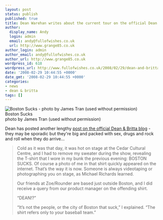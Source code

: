 ```yaml
---
layout: post
status: publish
published: true
title: Dean Warehan writes about the current tour on the official Dean & Britta blog
author:
  display_name: Andy
  login: admin
  email: andy@fullofwishes.co.uk
  url: http://www.grange85.co.uk
author_login: admin
author_email: andy@fullofwishes.co.uk
author_url: http://www.grange85.co.uk
wordpress_id: 618
wordpress_url: http://www.fullofwishes.co.uk/2008/02/29/dean-and-britta-%c2%bb-blog-archive-%c2%bb-february-28-2008/
date: '2008-02-29 10:44:55 +0000'
date_gmt: '2008-02-29 10:44:55 +0000'
categories:
- news
- dean & britta
tags: []
---
```

<div class="imagebox-a"><img src="http://www.fullofwishes.co.uk/wp/wp-content/uploads/2008/02/bostonsucks1.jpg" alt='Boston Sucks - photo by James Tran (used without permission)' /><br/>Boston Sucks<br/><span class="removed_link" title="http://home.citypages.com/slideshow/index.php?gallery=39235&amp;type=1&amp;page=0&amp;current=13">photo by James Tran</span> (used without permission)</div>
<p>Dean has posted another lengthy <a href="http://www.deanandbritta.com/blog/?p=110">post on the official Dean & Britta blog</a> - they may be sporadic but they're big and packed with sex, drugs and rock and roll when they do arrive...</p>
<blockquote><p>Cold as it was that day, it was hot on stage at the Cedar Cultural Centre, and I had to remove my sweater during the show, revealing the T-shirt that I wore in my bunk the previous evening: BOSTON SUCKS. Of course a photo of me in that shirt quickly appeared on the internet. That’s the way it is now. Someone is always videotaping or photographing you on stage, as Michael Richards learned.</p>
<p>Our friends at Zoe/Rounder are based just outside Boston, and I did receive a query from our product manager on the offending shirt.</p>
<p>“DEAN!?”</p>
<p>“It’s not the people, or the city of Boston that suck,” I explained. “The shirt refers only to your baseball team.”</p></blockquote>
